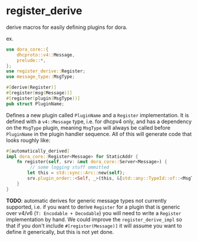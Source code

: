 # register_derive

derive macros for easily defining plugins for dora.

ex.

```rust
use dora_core::{
    dhcproto::v4::Message,
    prelude::*,
};
use register_derive::Register;
use message_type::MsgType;

#[derive(Register)]
#[register(msg(Message))]
#[register(plugin(MsgType))]
pub struct PluginName;
```

Defines a new plugin called `PluginName` and a `Register` implementation. It is defined with a `v4::Message` type, i.e. for dhcpv4 only, and has a dependency on the `MsgType` plugin, meaning `MsgType` will always be called before `PluginName` in the plugin handler sequence. All of this will generate code that looks roughly like:

```rust
#[automatically_derived]
impl dora_core::Register<Message> for StaticAddr {
    fn register(self, srv: &mut dora_core::Server<Message>) {
         // some logging stuff ommitted
        let this = std::sync::Arc::new(self);
        srv.plugin_order::<Self, _>(this, &[std::any::TypeId::of::<MsgType>()]);
    }
}
```

**TODO**: automatic derives for generic message types not currently supported, i.e. if you want to derive `Register` for a plugin that is generic over v4/v6 (`T: Encodable + Decodable`) you will need to write a `Register` implementation by hand. We could improve the `register_derive_impl` so that if you don't include `#[register(Message)]` it will assume you want to define it generically, but this is not yet done.
